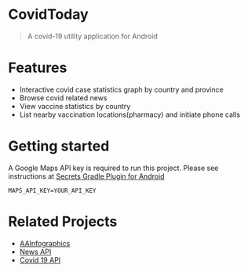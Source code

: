 # CovidToday
> A covid-19 utility application for Android

# Features
- Interactive covid case statistics graph by country and province
- Browse covid related news
- View vaccine statistics by country
- List nearby vaccination locations(pharmacy) and initiate phone calls

# Getting started
A Google Maps API key is required to run this project.
Please see instructions at [Secrets Gradle Plugin for Android](https://github.com/google/secrets-gradle-plugin)
 ```
 MAPS_API_KEY=YOUR_API_KEY
 ```

# Related Projects
- [AAInfographics](https://github.com/AAChartModel/AAChartCore-Kotlin)
- [News API](https://newsapi.org/)
- [Covid 19 API](https://github.com/M-Media-Group/Covid-19-API)
